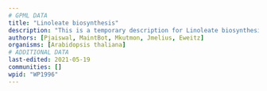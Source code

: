 ```yaml
---
# GPML DATA
title: "Linoleate biosynthesis"
description: "This is a temporary description for Linoleate biosynthesis"
authors: [Pjaiswal, MaintBot, Mkutmon, Jmelius, Eweitz]
organisms: [Arabidopsis thaliana]
# ADDITIONAL DATA
last-edited: 2021-05-19
communities: []
wpid: "WP1996"
---
```

